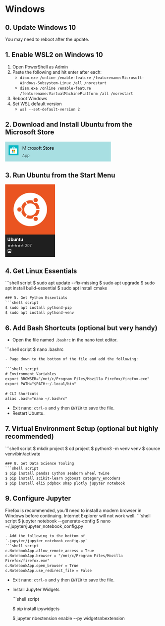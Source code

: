 # Windows



## 0. Update Windows 10

You may need to reboot after the update.

## 1. Enable WSL2 on Windows 10

1. Open PowerShell as Admin
2. Paste the following and hit enter after each:
   * `dism.exe /online /enable-feature /featurename:Microsoft-Windows-Subsystem-Linux /all /norestart`
   * `dism.exe /online /enable-feature /featurename:VirtualMachinePlatform /all /norestart`
3. Reboot Windows
4. Set WSL default version
   * `wsl --set-default-version 2`

## 2. Download and Install Ubuntu from the Microsoft Store

![Microsoft Store](../../.gitbook/assets/Microsoft-store.jpg)

## 3. Run Ubuntu from the Start Menu

![Ubuntu Logo](../../.gitbook/assets/Ubuntu-logo.jpg)

## 4. Get Linux Essentials

\`\`\`shell script $ sudo apt update --fix-missing $ sudo apt upgrade $ sudo apt install build-essential $ sudo apt install cmake

```text
### 5. Get Python Essentials
```shell script
$ sudo apt install python3-pip
$ sudo apt install python3-venv
```

## 6. Add Bash Shortcuts \(optional but very handy\)

* Open the file named `.bashrc` in the nano text editor.

\`\`\`shell script $ nano .bashrc

```text
- Page down to the bottom of the file and add the following:

```shell script
# Environment Variables
export BROWSER="/mnt/c/Program Files/Mozilla Firefox/firefox.exe"
export PATH="$PATH:~/.local/bin"

# CLI Shortcuts
alias .bash="nano ~/.bashrc"
```

* Exit nano: `ctrl-x` and `y` then `ENTER` to save the file.
* Restart Ubuntu.

## 7. Virtual Environment Setup \(optional but highly recommended\)

\`\`\`shell script $ mkdir project $ cd project $ python3 -m venv venv $ source venv/bin/activate

```text
### 8. Get Data Science Tooling
```shell script
$ pip install pandas Cython seaborn wheel twine
$ pip install scikit-learn xgboost category_encoders
$ pip install eli5 pdpbox shap plotly jupyter notebook
```

## 9. Configure Jupyter

Firefox is recommended, you'll need to install a modern browser in Windows before continuing. Internet Explorer will not work well. \`\`\`shell script $ jupyter notebook --generate-config $ nano ~/.jupyter/jupyter\_notebook\_config.py

```text
- Add the following to the bottom of `.jupyter/jupyter_notebook_config.py`
```shell script
c.NotebookApp.allow_remote_access = True
c.NotebookApp.browser = "/mnt/c/Program Files/Mozilla Firefox/firefox.exe"
c.NotebookApp.open_browser = True
c.NotebookApp.use_redirect_file = False
```

* Exit nano: `ctrl-x` and `y` then `ENTER` to save the file.
* Install Jupyter Widgets

  \`\`\`shell script

  $ pip install ipywidgets

  $ jupyter nbextension enable --py widgetsnbextension

